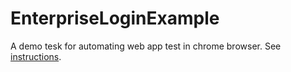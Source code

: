 # EnterpriseLoginExample

A demo tesk for automating web app test in chrome browser.
See [instructions](instructions.pdf).
